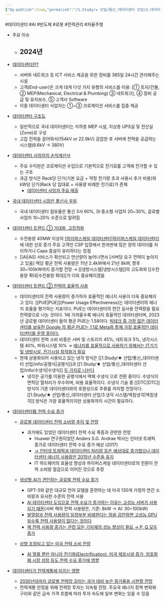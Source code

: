 ```yaml
---
{"dg-publish":true,"permalink":"/1.Study/★ 산업/통신_데이터센터 산업/2.데이터센터/데이터센터/","created":"2024-11-20T21:02:29.401+09:00","updated":"2025-06-03T20:07:21.921+09:00"}
---
```



#데이터센터 #AI #반도체 #로봇 #전력관리 #자율주행 


- 주요 이슈
	- 2024년
		- 


- [데이터센터란?](6.17_데이터센터%20어디까지%20파봤니.pdf#page=8&selection=10,0,11,1&color=yellow)
	- 서버와 네트워크 등 ICT 서비스 제공을 위한 장비를 365일 24시간 관리해주는 시설
	- 고객(End-user)은 크게 대게 다섯 가지 유형의 서비스를 이용: [① 토지/건물, ② MEP(Mechanical, Electrical & Plumbing) ③ 네트워크], ④ 장비 공급 및 유지보수, ⑤ 고객사 Software 
	- 이중 데이터센터 사업자는 ①~③ 코로케이션 서비스를 집중 제공

 - [데이터센터 구조도](6.17_데이터센터%20어디까지%20파봤니.pdf#page=10&selection=60,0,62,3&color=yellow)
	 - 일반적으로 국내 데이터센터는 지하층 MEP 시설, 지상층 UPS실 및 전산실(Zone)로 구성
	 - 고압 전력을 끌어와서(154kV or 22.9kV) 감압한 후 서버에 전력을 공급하는 시스템(6.6kV → 380V)

- [데이터센터 사업자의 손익계산서](6.17_데이터센터%20어디까지%20파봤니.pdf#page=11&selection=126,0,130,5&color=yellow)
	- 주요 수익원은 코로케이션 수입으로 기본적으로 전기료를 고객에 전가할 수 있는 구조
	- 과금 방식은 Rack당 단가(기본 요금 + 약정 전기량 초과 사용시 추가 비용)와 kW당 단가(Rack 당 임대료 + 사용량 비례한 전기료)가 존재
		- [데이터센터 사업자 주요 매출](6.17_데이터센터%20어디까지%20파봤니.pdf#page=11&selection=239,0,245,2&color=yellow)

- [국내 데이터센터 시장은 통신사 우위](6.17_데이터센터%20어디까지%20파봤니.pdf#page=13&selection=10,0,18,2&color=yellow)
	- 국내 데이터센터 점유율은 통신 3사 60%, SI·중소형 사업자 20~30%, 글로벌사업자 10~20% 수준으로 알려짐

- [데이터센터 트렌드 ① 거대화, 고집적화](6.17_데이터센터%20어디까지%20파봤니.pdf#page=15&selection=10,0,21,4&color=yellow)
	- 수전용량 40MW 이상의 [[하이퍼스케일 데이터센터\|하이퍼스케일 데이터센터]](Hyperscaler)에 대한 선호 증가 주요 고객인 CSP 입장에서 한꺼번에 많은 양의 데이터를 처리하거나 Capa 증설이 유리하다는 장점
	-  [[AI\|AI]] 서비스가 확산되고 연산량이 늘어나면서 [서버당 요구 전력이 높아지고 있음] 렉당 평균 전력 사용량은 11년 2.4kW에서 21년 8kW, 향후 30~100kW까지 증가할 전망 → [[냉방시스템\|냉방시스템]]의 고도화와 [[수전용량 확대\|수전용량 확대]]가 더욱 중요해지겠음

- [데이터센터 트렌드 ② 전력의 효율적 사용](6.17_데이터센터%20어디까지%20파봤니.pdf#page=16&selection=46,0,57,2&color=yellow)
	- 데이터센터의 전력 사용량이 증가하자 효율적인 에너지 사용이 더욱 중요해지고 있다. [[PUE\|PUE]](Power Usage Effectiveness)는 데이터센터의 에너지 효율을 평가하는 지표이다. PUE는 데이터센터의 연간 실사용 전력량을 필요 전력량으로 나눈 것이다. 1에 가까울수록 에너지 효율적인 데이터센터며, 2023년 글로벌 데이터센터 들의 평균 PUE는 1.58이다. [빅테크 중 가장 많은 데이터센터를 보유한 Google 의 평균 PUE는 1.1로 Meta와 함께 가장 효율적인 데이터센터를 운영 중이다.](2.26_%20AI%20뜨거울수록%20좋아.pdf#page=12&selection=15,0,153,1&color=yellow)
	- 데이터센터 전력 소비 비중은 서버 및 스토리지 45%, 네트워크 5%, 냉각시스템 40%, 파워시스템 10% → [에너지를 효율적으로 사용하기 위해서는 IT기기 및 냉방시설, 전기시설 최적화가 필요](6.17_데이터센터%20어디까지%20파봤니.pdf#page=16&selection=105,0,155,2&color=yellow)
	- 현재 상용화되어 사용되고 있는 냉각 방식은 [[1.Study/★ 산업/통신_데이터센터 산업/info/공랭식\|공랭식]]과 [[1.Study/★ 산업/통신_데이터센터 산업/info/수냉식\|수냉식]] [두 가지로 나뉜다](4.25_윤활유의%20히든밸류(feat.%20EV용,%20액침냉각).pdf#page=20&selection=34,0,55,0&color=yellow)
		- 냉각은 공기를 이용한 공랭식에서 액체 수냉식 으로 전환 중이다. 수냉식이 면적당 열처리가 우수하며, 비용 효율적이다. 수냉식 기술 중 [[DTC\|DTC]] 방식이 기존 데이터센터와의 호환성으로 주류를 차지할 전망이다. [[1.Study/★ 산업/통신_데이터센터 산업/3.냉각 시스템/액침냉각\|액침냉각]] 방식은 가장 효율적이지만 상용화까지 시간이 필요하다.

- [데이터센터發 전력 수요 증가](6.17_데이터센터%20어디까지%20파봤니.pdf#page=24&selection=136,1,144,2&color=yellow)
	- [글로벌 데이터센터 전력 소비량 추이 및 전망](6.17_데이터센터%20어디까지%20파봤니.pdf#page=29&selection=4,0,16,2&color=yellow)
		- 과거에도 있었던 데이터센터 전력 수요 폭증과 관련한 전망 
			- Huawei 연구원이었던 Anders S.G. Andrae 박사는 인터넷 트래픽 증가로 데이터센터 전력 수요 증가 예상 (2017)
			- [→ 인터넷 트래픽과 데이터센터 처리량 등은 예상대로 증가했으나 데이터센터 에너지 사용량은 2015년 수준을 유지](6.17_데이터센터%20어디까지%20파봤니.pdf#page=30&selection=16,0,41,2&color=yellow)
			- IT 하드웨어의 효율성 향상과 하이퍼스케일 데이터센터로의 전환이 전력 소비량 절감으로 이어진 것으로 추정
			  
	- [생성형 AI가 견인하는 글로벌 전력 수요 증가](6.17_데이터센터%20어디까지%20파봤니.pdf#page=32&selection=39,0,52,2&color=yellow)
		- GPT-3와 같은 대규모 언어 모델을 훈련하는 데 미국 130개 가정의 연간 소비량과 유사한 수준의 전력 사용
		- [AI 데이터센터 도입으로 전력 수요가 증가하는 이유는 고성능 서버가 사용되기 때문](2.26_%20AI%20뜨거울수록%20좋아.pdf#page=22&selection=22,1,43,2&color=yellow)(서버 랙의 전력 사용량은, 기존: 8kW → AI: 30~100kW)
		- [발열량과 전력 사용량이 일정부분 비례한다는 점을 감안하면 고성능 GPU일수록 전력 사용량이 많다는 것이다](2.26_%20AI%20뜨거울수록%20좋아.pdf#page=22&selection=77,0,104,0&color=yellow)
		- [랙 전력 사용량 증가는 관련 모든 기자재의 성능 향상이 필요 → P, Q 모두 증가](2.26_%20AI%20뜨거울수록%20좋아.pdf#page=22&selection=442,0,479,1&color=yellow)
		  
	- [상향 조정되고 있는 미국 전력 소비 전망](6.17_데이터센터%20어디까지%20파봤니.pdf#page=33&selection=49,0,61,2&color=yellow)
		- [AI 열풍 뿐만 아니라 전기화(Electrification), 미국 제조시설 증가, 암호화폐 시장 성장 등도 전력 수요 증가에 영향](6.17_데이터센터%20어디까지%20파봤니.pdf#page=33&selection=129,0,161,2&color=yellow)

- [데이터센터가 전력계통에 미치는 영향](6.17_데이터센터%20어디까지%20파봤니.pdf#page=41&selection=164,1,171,2&color=yellow)
	- [2030년대까지 글로벌 전력망 길이는 과거 대비 높은 증가율을 시현할 전망](6.17_데이터센터%20어디까지%20파봤니.pdf#page=42&selection=4,0,23,2&color=yellow)
	- 전력계통 안정을 위해 전력망 투자는 지속될 전망. 주요국 에너지 정책 변화와 구리와 같은 금속 가격 흐름에 따라 투자 속도에 일부 변화는 있을 수 있음